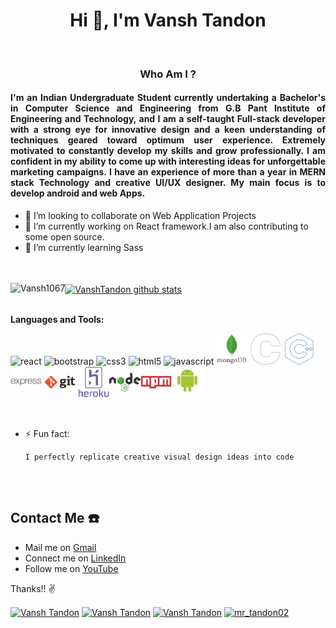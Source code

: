<h1 align="center">Hi 👋, I'm Vansh Tandon</h1>

<br />

<h3 align="center">Who Am I ?</h3>

<h4 align="justify">I'm an Indian Undergraduate Student currently undertaking a Bachelor's in Computer Science and Engineering from G.B Pant Institute of Engineering and Technology, and I am a self-taught Full-stack developer with a strong eye for innovative design and a keen understanding of techniques geared toward optimum user experience. Extremely motivated to constantly develop my skills and grow professionally. I am confident in my ability to come up with interesting ideas for unforgettable marketing campaigns. I have an experience of more than a year in MERN stack Technology and creative UI/UX designer. My main focus is to develop android and web Apps.</h4>

- 👯 I’m looking to collaborate on Web Application Projects
- 🔭 I’m currently working on React framework.I am also contributing to some open source.
- 🌱 I’m currently learning Sass

<br/>
<br/>
<a href=https://github-readme-stats.vercel.app">
  <img align="left" src="https://github-readme-stats.vercel.app/api/top-langs/?username=Vansh1067&layout=compact" alt="Vansh1067" />
 </a>


<a href="https://github.com/Vansh1067/github-readme-stats">
  <img align="center" src="https://github-readme-stats.vercel.app/api?username=Vansh1067&show_icons=true&theme=radical&count_private=true" alt="VanshTandon github stats" />
</a>
<br />
<br />

**Languages and Tools:**  

<p align="left"><img src="https://devicons.github.io/devicon/devicon.git/icons/react/react-original-wordmark.svg" alt="react" width="50" height="50"/> <img src="https://devicons.github.io/devicon/devicon.git/icons/bootstrap/bootstrap-plain.svg" alt="bootstrap" width="50" height="50"/> <img src="https://devicons.github.io/devicon/devicon.git/icons/css3/css3-original-wordmark.svg" alt="css3" width="50" height="50"/> <img src="https://devicons.github.io/devicon/devicon.git/icons/html5/html5-original-wordmark.svg" alt="html5" width="50" height="50"/> <img src="https://devicons.github.io/devicon/devicon.git/icons/javascript/javascript-original.svg" alt="javascript" width="50" height="50"/> <img src="https://github.com/devicons/devicon/blob/master/icons/mongodb/mongodb-original-wordmark.svg" alt="mongodb" width="50" height="50"/> <img src="https://github.com/devicons/devicon/blob/master/icons/c/c-line.svg" alt="C" width="50" height="50"/>
 <img src="https://github.com/devicons/devicon/blob/master/icons/cplusplus/cplusplus-line.svg" alt="C++" width="50" height="50"/>
 <img src="https://github.com/devicons/devicon/blob/master/icons/express/express-original-wordmark.svg" alt="Express" width="50" height="50"/>
 <img src="https://github.com/devicons/devicon/blob/master/icons/git/git-original-wordmark.svg" alt="git" width="50" height="50"/> <img src="https://github.com/devicons/devicon/blob/master/icons/heroku/heroku-original-wordmark.svg" alt="Heroku" width="50" height="50"/><img src="https://github.com/devicons/devicon/blob/master/icons/nodejs/nodejs-original-wordmark.svg" alt="nodejs" width="50" height="50"/><img src="https://github.com/devicons/devicon/blob/master/icons/npm/npm-original-wordmark.svg" alt="npm" width="50" height="50"/><img src="https://github.com/devicons/devicon/blob/master/icons/android/android-original-wordmark.svg" alt="Android" width="50" height="50"/>
</p>


<br>


- ⚡ Fun fact:
  ```
  I perfectly replicate creative visual design ideas into code
  
  
  ```
<br />      


## Contact Me ☎️

* Mail me on [Gmail](vanshtandon1067@gmail.com) 
* Connect me on [LinkedIn](https://www.linkedin.com/in/vanshTandon1067/)
* Follow me on  [YouTube](https://www.youtube.com/channel/UCC0Vf158n0Ir6FNz6cMPglA)

Thanks!! ✌️


<a href="https://www.linkedin.com/in/vanshTandon1067/" target="blank"><img align="center" src="https://cdn.jsdelivr.net/npm/simple-icons@3.0.1/icons/linkedin.svg" alt="Vansh Tandon" height="30" width="30" /></a>
<a href="https://stackoverflow.com/users/14267268/vansh-tandon" target="blank"><img align="center" src="https://cdn.jsdelivr.net/npm/simple-icons@3.0.1/icons/stackoverflow.svg" alt="Vansh Tandon" height="30" width="30" /></a>
<a href="https://www.facebook.com/vansh.tandon.56" target="blank"><img align="center" src="https://cdn.jsdelivr.net/npm/simple-icons@3.0.1/icons/facebook.svg" alt="Vansh Tandon" height="30" width="30" /></a>
<a href="https://instagram.com/tandon_09" target="blank"><img align="center" src="https://cdn.jsdelivr.net/npm/simple-icons@3.0.1/icons/instagram.svg" alt="mr_tandon02" height="30" width="30" /></a>



 

